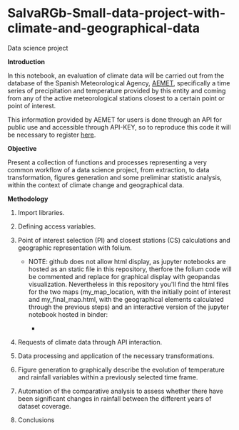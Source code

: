 # SalvaRGb-Small-data-project-with-climate-and-geographical-data
Data science project


**Introduction**

In this notebook, an evaluation of climate data will be carried out from the database of the Spanish Meteorological Agency, [AEMET](https://www.aemet.es/es/datos_abiertos), specifically a time series of precipitation and temperature provided by this entity and coming from any of the active meteorological stations closest to a certain point or point of interest. 

This information provided by AEMET for users is done through an API for public use and accessible through API-KEY, so to reproduce this code it will be necessary to register [here](https://opendata.aemet.es/centrodedescargas/altaUsuario).

**Objective**

Present a collection of functions and processes representing a very common workflow of a data science project, from extraction, to data transformation, figures generation and some preliminar statistic analysis, within the context of climate change and geographical data. 

**Methodology**

1. Import libraries.

2. Defining access variables.

3. Point of interest selection (PI) and closest stations (CS) calculations and geographic representation with folium.
   
   * NOTE: github does not allow html display, as jupyter notebooks are hosted as an static file in this repository, therfore the folium code will be commented and replace for graphical display with geopandas visualization. Nevertheless in this repository you'll find the html files for the two maps (my_map_location, with the initially point of interest and my_final_map.html, with the geographical elements calculated through the previous steps) and an interactive version of the jupyter notebook hosted in binder:
     
      * 
  

5. Requests of climate data through API interaction.

6. Data processing and application of the necessary transformations. 

7. Figure generation to graphically describe the evolution of temperature and rainfall variables within a previously selected time frame.

8. Automation of the comparative analysis to assess whether there have been significant changes in rainfall between the different years of dataset coverage.

9. Conclusions 
